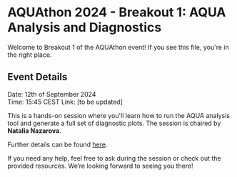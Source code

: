 # AQUAthon 2024 - Breakout 1: AQUA Analysis and Diagnostics

Welcome to Breakout 1 of the AQUAthon event! If you see this file, you're in the right place.

## Event Details

Date: 12th of September 2024  
Time: 15:45 CEST
Link: [to be updated]

This is a hands-on session where you'll learn how to run the AQUA analysis tool and generate a full set of diagnostic plots. The session is chaired by **Natalia Nazarova**.

Further details can be found [here](https://github.com/DestinE-Climate-DT/AQUA/blob/aquathon/aquathon/breakout_1/breakout_plan.md).

If you need any help, feel free to ask during the session or check out the provided resources. We’re looking forward to seeing you there!

